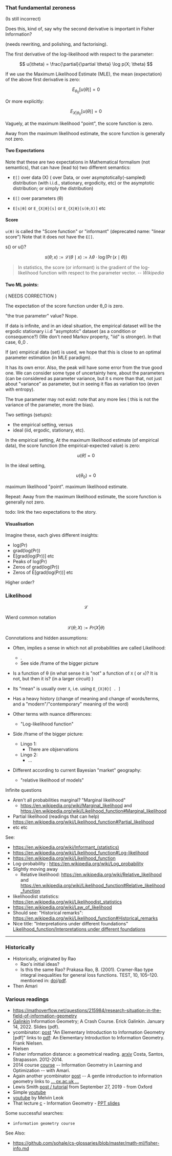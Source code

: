 

### That fundamental zeroness
(Is still incorrect)

Does this, kind of, say why the second derivative is important in Fisher Information?

(needs rewriting, and polishing, and factorising).

The first derivative of the log-likelihood with respect to the parameter:

$$
u(\theta) = \frac{\partial}{\partial \theta} \log p(X; \theta)
$$

If we use the Maximum Likelihood Estimate (MLE), the mean (expectation) of the above first derivative is zero:

$$
E_{\theta_0}[u(\theta)] = 0
$$

Or more explicitly:

$$
E_{X|\theta_0}[u(\theta)] = 0
$$

Vaguely, at the maximum likelihood "point", the score function is zero.

Away from the maximum likelihood estimate, the score function is generally not zero.

#### Two Expectations
Note that these are two expectations in Mathematical formalism (not semantics), that can have (lead to) two different semantics:
* `E[]` over data (X) ( over Data, or over asymptotically(-sampled) distribution (with i.i.d., stationary, ergodicity, etc) or the asymptotic distribution;  or simply the distribution)
* `E[]` over parameters (θ)

* `E[s|θ]` or  `E_{X|θ}[s]` or  `E_{X|θ}[s(θ;X)]` etc

#### Score
`u(θ)` is called the "Score function" or "informant" (deprecated name: "linear score")
Note that it does not have the `E[]`.

s() or u()?

$$
s(θ;x) := \mathcal{L}(\theta \mid x) := \lambda\theta\cdot \log(\Pr(x \mid \theta))
$$

> In statistics, the score (or informant) is the gradient of the log-likelihood function with respect to the parameter vector.  *-- Wikipedia*


#### Two ML points:
( NEEDS CORRECTION )

The expectation of the score function under θ_0 is zero.

"the true parameter" value? Nope.

If data is infinite, and in an ideal situation, the empirical dataset will be the ergodic stationary i.i.d "asymptotic" dataset (as a condition or consequence?) (We don't need Markov property, "iid" is stronger).
In that case, θ_0 .

If (an) empirical data (set) is used, we hope that this is close to an optimal parameter estimation (in MLE paradigm).

It has its own error. Also, the peak will have some error from the true good one. We can consider some type of uncertainty here, about the parameters (can be considered as parameter variance, but it s more than that, not just about "variance" as parameter, but in seeing it flas as variation too (even with entropy).

The true parameter may not exist: note that any more lies ( this is not the variance of the parameter, more the bias).

Two settings (setups):
* the empirical setting, versus
* ideal (iid, ergodic, stationary, etc).

In the empirical setting,
At the maximum likelihood estimate (of empirical data), the score function (the empirical-expected value) is zero:

$$
u(\hat{\theta}) = 0
$$

In the ideal setting,

$$
u(\theta_0) = 0
$$

maximum likelihood "point".
maximum likelihood estimate.

Repeat:
Away from the maximum likelihood estimate, the score function is generally not zero.


todo: link the two expectations to the story.

#### Visualisation
Imagine these, each gives different insights:
* log(Pr)
* grad(log(Pr))
* E[grad(log(Pr))]
etc
* Peaks of log(Pr)
* Zeros of grad(log(Pr))
* Zeros of E[grad(log(Pr))]
etc

Higher order?

### Likelihood

```math
\mathcal L
```


Wierd common notation
```math
\mathcal L(\theta;X) := Pr(X|\theta)
```

Connotations and hidden assumptions:
* Often, implies a sense in which not all probabilities are called Likelihood:
    * .
    * See side /frame of the bigger picture
* Is a function of θ (in what sense it is "not" a function of `X` ( or `x`)? It is not, but then it is? (in a larger circuit) )
* Its "mean" is usually over `X`, i.e. using `E_{X|θ}[ . ]`
* Has a heavy history (change of meaning and change of words/terms, and a "modern"/"contemporary" meaning of the word)
* Other terms with nuance differences:
   * "Log-likelihood function"
* Side /frame of the bigger picture:
   * Lingo 1:
      * There are objservations
   * Lingo 2:
      * ...

* Different according to current Bayesian "market" geography:
    * "relative likelihood of models"

Infinite questions
* Aren't all probabilities marginal? "Marginal likelihood"
   * https://en.wikipedia.org/wiki/Marginal_likelihood and https://en.wikipedia.org/wiki/Likelihood_function#Marginal_likelihood
* Partial likelihood (readings that can help) https://en.wikipedia.org/wiki/Likelihood_function#Partial_likelihood
* etc etc

See:
* https://en.wikipedia.org/wiki/Informant_(statistics)
* https://en.wikipedia.org/wiki/Likelihood_function#Log-likelihood
* https://en.wikipedia.org/wiki/Likelihood_function
* Log-probability : https://en.wikipedia.org/wiki/Log_probability
* Slightly moving away
   * Relative likelihood: https://en.wikipedia.org/wiki/Relative_likelihood and https://en.wikipedia.org/wiki/Likelihood_function#Relative_likelihood_function
* likelihoodist statistics: https://en.wikipedia.org/wiki/Likelihoodist_statistics
* https://en.wikipedia.org/wiki/Law_of_likelihood
* Should see: "Historical remarks": https://en.wikipedia.org/wiki/Likelihood_function#Historical_remarks
* Nice title: "Interpretations under different foundations" [Likelihood_function/Interpretations under different foundations](https://en.wikipedia.org/wiki/Likelihood_function#Interpretations_under_different_foundations)

---------

### Historically
* Historically, originated by Rao
   * Rao's initial ideas?
   * Is this the same Rao? Prakasa Rao, B. (2001). Cramer-Rao type integral inequalities for general loss functions. TEST, 10, 105–120. mentioned in: [doi](https://doi.org/10.1162/089976603321780272)/[pdf](http://www.stat.columbia.edu/~liam/research/pubs/info_est-nc.pdf).
* Then Amari

### Various readings
* https://mathoverflow.net/questions/215984/research-situation-in-the-field-of-information-geometry
* [Galinkin](https://cnchou.github.io/docs/mini-course/slides/public-advanced-IIa.pdf) Information Geometry; A Crash Course. Erick Galinkin. January 14, 2022. Slides (pdf).
* ycombinator: [post](https://news.ycombinator.com/item?id=24645530) "An Elementary Introduction to Information Geometry [pdf]" links to [pdf](https://res.mdpi.com/d_attachment/entropy/entropy-22-01100/article_deploy/entropy-22-01100.pdf): An Elementary Introduction to Information Geometry. Frank Nielsen.
* Nielsen
* Fisher information distance: a geometrical reading. [arxiv](https://arxiv.org/abs/1210.2354) Costa, Santos, Strapasson. 2012-2014.
* 2014 course [course](http://image.diku.dk/MLLab/IG1.php) -- Information Geometry in Learning and Optimization -- with Amari.
* Again another ycombinator [post](https://news.ycombinator.com/item?id=24657225) -- A gentle introduction to information geometry links to [... ox.ac.uk ...](http://www.robots.ox.ac.uk/~lsgs/posts/2019-09-27-info-geom.html)
* Lewis Smith  [post / tutorial](https://www.robots.ox.ac.uk/~lsgs/posts/2019-09-27-info-geom.html) from September 27, 2019 - from Oxford
* Simple [youtube](https://www.youtube.com/watch?v=CdPRIGeHuEk)
* [youtube](https://www.youtube.com/watch?v=FlyJJIQo-g4) by Melvin Leok
* That lecture [c](https://www.youtube.com/watch?v=zmUMBLEHhZg) - Information Geometry - [PPT slides](http://videolectures.net/site/normal_dl/tag=10976/geometry.ppt)


Some successful searches:
* `information geometry course`

See Also:
* https://github.com/sohale/cs-glossaries/blob/master/math-ml/fisher-info.md
